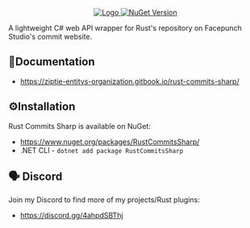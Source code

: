 <p align="center">
  <a href="https://ziptie-entitys-organization.gitbook.io/rust-commits-sharp/" title="Click to go to the documentation.">
    <img src="https://github.com/ziptieentity/RustCommitsSharp/blob/master/RustCommitsSharp.png?raw=true" alt="Logo">
  </a>
  <a href="https://www.nuget.org/packages/RustCommitsSharp/1.0.1">
    <img alt="NuGet Version" src="https://img.shields.io/nuget/v/RustCommitsSharp">
  </a>
</p>
A lightweight C# web API wrapper for Rust's repository on Facepunch Studio's commit website.

## 📄Documentation
- https://ziptie-entitys-organization.gitbook.io/rust-commits-sharp/
## ⚙️Installation
Rust Commits Sharp is available on NuGet:
- https://www.nuget.org/packages/RustCommitsSharp/
- .NET CLI - ```dotnet add package RustCommitsSharp```
## 🗣️ Discord
Join my Discord to find more of my projects/Rust plugins:
- https://discord.gg/4ahpdSBThj
